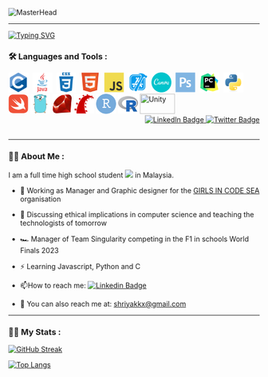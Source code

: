 ![MasterHead](https://user-images.githubusercontent.com/95478989/198955082-6e78ebb5-e1e4-49f9-8d32-6e5af3984dcd.gif)
<div id="header" align="center">
</div>

---
[![Typing SVG](https://readme-typing-svg.demolab.com/?lines=A+student+👩‍🎓;A+volunteer+🌱;A+leader+🚀;A+programmer+👩🏻‍💻;A+content+creator+🎒;A+STEM+enthusiast+👾)](https://git.io/typing-svg)

### :hammer_and_wrench: Languages and Tools :
<div>
  <img src="https://github.com/devicons/devicon/blob/master/icons/c/c-original.svg" title="C" alt="C" width="40" height="40"/>&nbsp;
  <img src="https://github.com/devicons/devicon/blob/master/icons/java/java-original-wordmark.svg" title="Java" alt="Java" width="40" height="40"/>&nbsp;
  <img src="https://github.com/devicons/devicon/blob/master/icons/css3/css3-plain-wordmark.svg"  title="CSS3" alt="CSS" width="40" height="40"/>&nbsp;
  <img src="https://github.com/devicons/devicon/blob/master/icons/html5/html5-original.svg" title="HTML5" alt="HTML" width="40" height="40"/>&nbsp;
  <img src="https://github.com/devicons/devicon/blob/master/icons/javascript/javascript-original.svg" title="JavaScript" alt="JavaScript" width="40" height="40"/>&nbsp;
  <img src="https://github.com/devicons/devicon/blob/master/icons/xcode/xcode-plain.svg" title="Xcode" alt="Xcode" width="40" height="40"/>&nbsp;
  <img src="https://github.com/devicons/devicon/blob/master/icons/canva/canva-original.svg" title="Canva"  alt="Canva" width="40" height="40"/>&nbsp;
  <img src="https://github.com/devicons/devicon/blob/master/icons/photoshop/photoshop-plain.svg" title="Photoshop"  alt="Photoshop" width="40" height="40"/>&nbsp;
  <img src="https://github.com/devicons/devicon/blob/master/icons/pycharm/pycharm-original.svg" title="PyCharm" alt="PyCharm" width="40" height="40"/>&nbsp;
  <img src="https://github.com/devicons/devicon/blob/master/icons/python/python-original.svg" title="Python" alt="Python" width="40" height="40"/>&nbsp;
  <img src="https://github.com/devicons/devicon/blob/master/icons/swift/swift-original.svg" title="Swift" **alt="Swift" width="40" height="40"/>
  <img src="https://github.com/devicons/devicon/blob/master/icons/go/go-original.svg" title="Go" **alt="Go" width="40" height="40"/>
  <img src="https://github.com/devicons/devicon/blob/master/icons/ruby/ruby-original.svg" title="Ruby" **alt="Ruby" width="40" height="40"/>
  <img src="https://github.com/devicons/devicon/blob/master/icons/rails/rails-plain.svg" title="Rails" **alt="Rails" width="40" height="40"/>
  <img src="https://github.com/devicons/devicon/blob/master/icons/rstudio/rstudio-original.svg" title="Rstudio" **alt="Rstudio" width="40" height="40"/>
  <img src="https://github.com/devicons/devicon/blob/master/icons/r/r-original.svg" title="R" **alt="R" width="40" height="40"/>
 <img src="https://github.com/shriya77/random/blob/main/download%20(1).png" title="Unity" **alt="unity" width="70" height="40"/>
</div>


<div id="badges" align="right">
  <a href="https://www.linkedin.com/in/shriya-kalyan-7b8130243/">
    <img src="https://img.shields.io/badge/LinkedIn-blue?style=for-the-badge&logo=linkedin&logoColor=white" alt="LinkedIn Badge"/>
  </a>
  <a href="your-twitter-URL">
    <img src="https://img.shields.io/badge/Twitter-blue?style=for-the-badge&logo=twitter&logoColor=white" alt="Twitter Badge"/>
  </a>
</div>

<img src="https://komarev.com/ghpvc/?username=shriya77&style=flat-square&color=blue" alt=""/>

---

### :woman_technologist: About Me :
I am a full time high school student <img src="https://media.giphy.com/media/WUlplcMpOCEmTGBtBW/giphy.gif" width="30"> in Malaysia.
- :telescope: Working as Manager and Graphic designer for the [GIRLS IN CODE SEA](https://www.instagram.com/girlsincodesea/) organisation

- :seedling: Discussing ethical implications in computer science and teaching the technologists of tomorrow

- 🏎️ Manager of Team Singularity competing in the F1 in schools World Finals 2023

- :zap: Learning Javascript, Python and C

- :mailbox:How to reach me: [![Linkedin Badge](https://img.shields.io/badge/-kakbar-blue?style=flat&logo=Linkedin&logoColor=white)](https://www.linkedin.com/in/shriya-kalyan-7b8130243/)

- 📩 You can also reach me at: shriyakkx@gmail.com 


---

### 👩‍🎓 My Stats :
[![GitHub Streak](http://github-readme-streak-stats.herokuapp.com?user=shriya77&theme=deepBlue&hide_border=true&date_format=M%20j%5B%2C%20Y%5D&currStreakNum=FFEF00&dates=00E4FF&sideNums=00FFEF&background=000000&ring=00E4FF)](https://git.io/streak-stats)

[![Top Langs](https://github-readme-stats.vercel.app/api/top-langs/?username=shriya77&count-private=true&theme=vision-friendly-dark)](https://github.com/shriya77/github-readme-stats)
